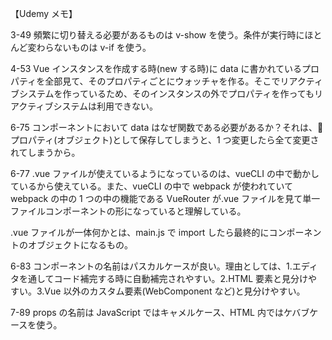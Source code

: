 【Udemy メモ】

3-49
頻繁に切り替える必要があるものは v-show を使う。条件が実行時にほとんど変わらないものは v-if を使う。

4-53
Vue インスタンスを作成する時(new する時)に data に書かれているプロパティを全部見て、そのプロパティごとにウォッチャを作る。そこでリアクティブシステムを作っているため、そのインスタンスの外でプロパティを作ってもリアクティブシステムは利用できない。

6-75
コンポーネントにおいて data はなぜ関数である必要があるか？それは、 プロパティ(オブジェクト)として保存してしまうと、1 つ変更したら全て変更されてしまうから。

6-77
.vue ファイルが使えているようになっているのは、vueCLI の中で動かしているから使えている。また、vueCLI の中で webpack が使われていて webpack の中の 1 つの中の機能である VueRouter が.vue ファイルを見て単一ファイルコンポーネントの形になっていると理解している。

.vue ファイルが一体何かとは、main.js で import したら最終的にコンポーネントのオブジェクトになるもの。

6-83
コンポーネントの名前はパスカルケースが良い。理由としては、1.エディタを通してコード補完する時に自動補完されやすい。2.HTML 要素と見分けやすい。3.Vue 以外のカスタム要素(WebComponent など)と見分けやすい。

7-89
props の名前は JavaScript ではキャメルケース、HTML 内ではケバブケースを使う。

